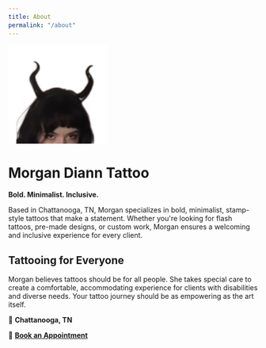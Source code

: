 ```yaml
---
title: About
permalink: "/about"
---
```

<img src="/assets/images/profile.jpg" alt="Profile Picture" width="200"/>

# Morgan Diann Tattoo  
**Bold. Minimalist. Inclusive.**  

Based in Chattanooga, TN, Morgan specializes in bold, minimalist, stamp-style tattoos that make a statement. Whether you're looking for flash tattoos, pre-made designs, or custom work, Morgan ensures a welcoming and inclusive experience for every client.

## Tattooing for Everyone
Morgan believes tattoos should be for all people. She takes special care to create a comfortable, accommodating experience for clients with disabilities and diverse needs. Your tattoo journey should be as empowering as the art itself.

📍 **Chattanooga, TN**

📅 **[Book an Appointment](https://form.jotform.com/241105819271149)**